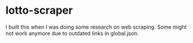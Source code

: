 # lotto-scraper
I built this when I was doing some research on web scraping. Some might not work anymore due to outdated links in global.json.
